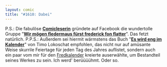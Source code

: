 ```yaml
---
layout: comic
title: "#1610: Dabei"
---
```


P.S.:
Die fabulöse <a href="http://graphische-novellen.blog.de/"><strong>Comicleserin</strong></a> gründete auf Facebook die wundertolle Gruppe "<a href="http://www.facebook.com/group.php?gid=282746642202"><strong>Wir mögen fledermaus fürst frederick fon flatter</strong></a>". Das fetzt natürlich.
P.P.S.:
Außerdem sei hiermit wärmstens das Buch "<a href="http://www.amazon.de/Es-wird-eng-Kalender-Feiertage/dp/3836302187"><strong>Es wird eng im Kalender</strong></a>" von Timo Lokoschat empfohlen, das nicht nur auf amüsante Weise skurrile Feiertage für jeden Tag des Jahres auflistet, sondern auch ein paar vom mir für den <a href="http://www.fonflatter.de/kalender">Fredkalender</a> kreierte auserwählte, um Bestandteil seines Werkes zu sein.
Ich werd' berüüüühmt.
Oder so.
